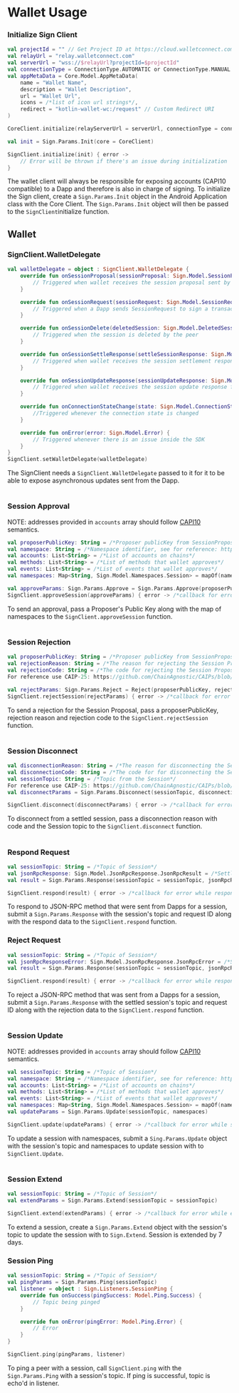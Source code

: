 # Wallet Usage


### **Initialize Sign Client**

```kotlin
val projectId = "" // Get Project ID at https://cloud.walletconnect.com/
val relayUrl = "relay.walletconnect.com"
val serverUrl = "wss://$relayUrl?projectId=$projectId"
val connectionType = ConnectionType.AUTOMATIC or ConnectionType.MANUAL
val appMetaData = Core.Model.AppMetaData(
    name = "Wallet Name",
    description = "Wallet Description",
    url = "Wallet Url",
    icons = /*list of icon url strings*/,
    redirect = "kotlin-wallet-wc:/request" // Custom Redirect URI
)

CoreClient.initialize(relayServerUrl = serverUrl, connectionType = connectionType, application = this, metaData = appMetaData)

val init = Sign.Params.Init(core = CoreClient)

SignClient.initialize(init) { error ->
    // Error will be thrown if there's an issue during initialization
}
```

The wallet client will always be responsible for exposing accounts (CAPI10 compatible) to a Dapp and therefore is also in charge of signing.
To initialize the Sign client, create a `Sign.Params.Init` object in the Android Application class with the Core Client. The `Sign.Params.Init` object will then be passed to the `SignClient`initialize function.

## **Wallet**

### **SignClient.WalletDelegate**

```kotlin
val walletDelegate = object : SignClient.WalletDelegate {
    override fun onSessionProposal(sessionProposal: Sign.Model.SessionProposal) {
        // Triggered when wallet receives the session proposal sent by a Dapp
    }

    override fun onSessionRequest(sessionRequest: Sign.Model.SessionRequest) {
        // Triggered when a Dapp sends SessionRequest to sign a transaction or a message
    }

    override fun onSessionDelete(deletedSession: Sign.Model.DeletedSession) {
        // Triggered when the session is deleted by the peer
    }

    override fun onSessionSettleResponse(settleSessionResponse: Sign.Model.SettledSessionResponse) {
        // Triggered when wallet receives the session settlement response from Dapp
    }

    override fun onSessionUpdateResponse(sessionUpdateResponse: Sign.Model.SessionUpdateResponse) {
        // Triggered when wallet receives the session update response from Dapp
    }

    override fun onConnectionStateChange(state: Sign.Model.ConnectionState) {
        //Triggered whenever the connection state is changed
    }

    override fun onError(error: Sign.Model.Error) {
        // Triggered whenever there is an issue inside the SDK
    }
}
SignClient.setWalletDelegate(walletDelegate)
```

The SignClient needs a `SignClient.WalletDelegate` passed to it for it to be able to expose asynchronous updates sent from the Dapp.

#

### **Session Approval**

NOTE: addresses provided in `accounts` array should follow [CAPI10](https://github.com/ChainAgnostic/CAIPs/blob/master/CAIPs/caip-10.md)
semantics.

```kotlin
val proposerPublicKey: String = /*Proposer publicKey from SessionProposal object*/
val namespace: String = /*Namespace identifier, see for reference: https://github.com/ChainAgnostic/CAIPs/blob/master/CAIPs/caip-2.md#syntax*/
val accounts: List<String> = /*List of accounts on chains*/
val methods: List<String> = /*List of methods that wallet approves*/
val events: List<String> = /*List of events that wallet approves*/
val namespaces: Map<String, Sign.Model.Namespaces.Session> = mapOf(namespace, Sign.Model.Namespaces.Session(accounts, methods, events))

val approveParams: Sign.Params.Approve = Sign.Params.Approve(proposerPublicKey, namespaces)
SignClient.approveSession(approveParams) { error -> /*callback for error while approving a session*/ }
```

To send an approval, pass a Proposer's Public Key along with the map of namespaces to the `SignClient.approveSession` function.

#

### **Session Rejection**

```kotlin
val proposerPublicKey: String = /*Proposer publicKey from SessionProposal object*/
val rejectionReason: String = /*The reason for rejecting the Session Proposal*/
val rejectionCode: String = /*The code for rejecting the Session Proposal*/
For reference use CAIP-25: https://github.com/ChainAgnostic/CAIPs/blob/master/CAIPs/caip-25.md

val rejectParams: Sign.Params.Reject = Reject(proposerPublicKey, rejectionReason, rejectionCode)
SignClient.rejectSession(rejectParams) { error -> /*callback for error while rejecting a session*/ }
```

To send a rejection for the Session Proposal, pass a proposerPublicKey, rejection reason and rejection code to
the `SignClient.rejectSession` function.


#
### **Session Disconnect**

```kotlin
val disconnectionReason: String = /*The reason for disconnecting the Session*/
val disconnectionCode: String = /*The code for for disconnecting the Session*/
val sessionTopic: String = /*Topic from the Session*/
For reference use CAIP-25: https://github.com/ChainAgnostic/CAIPs/blob/master/CAIPs/caip-25.md
val disconnectParams = Sign.Params.Disconnect(sessionTopic, disconnectionReason, disconnectionCode)

SignClient.disconnect(disconnectParams) { error -> /*callback for error while disconnecting a session*/ }
```

To disconnect from a settled session, pass a disconnection reason with code and the Session topic to the `SignClient.disconnect`
function.


#
### **Respond Request**

```kotlin
val sessionTopic: String = /*Topic of Session*/
val jsonRpcResponse: Sign.Model.JsonRpcResponse.JsonRpcResult = /*Settled Session Request ID along with request data*/
val result = Sign.Params.Response(sessionTopic = sessionTopic, jsonRpcResponse = jsonRpcResponse)

SignClient.respond(result) { error -> /*callback for error while responding session request*/ }
```

To respond to JSON-RPC method that were sent from Dapps for a session, submit a `Sign.Params.Response` with the session's topic and request
ID along with the respond data to the `SignClient.respond` function.

### **Reject Request**

```kotlin
val sessionTopic: String = /*Topic of Session*/
val jsonRpcResponseError: Sign.Model.JsonRpcResponse.JsonRpcError = /*Session Request ID along with error code and message*/
val result = Sign.Params.Response(sessionTopic = sessionTopic, jsonRpcResponse = jsonRpcResponseError)

SignClient.respond(result) { error -> /*callback for error while responding session request*/ }
```

To reject a JSON-RPC method that was sent from a Dapps for a session, submit a `Sign.Params.Response` with the settled session's topic and
request ID along with the rejection data to the `SignClient.respond` function.


#
### **Session Update**

NOTE: addresses provided in `accounts` array should follow [CAPI10](https://github.com/ChainAgnostic/CAIPs/blob/master/CAIPs/caip-10.md)
semantics.

```kotlin
val sessionTopic: String = /*Topic of Session*/
val namespace: String = /*Namespace identifier, see for reference: https://github.com/ChainAgnostic/CAIPs/blob/master/CAIPs/caip-2.md#syntax*/
val accounts: List<String> = /*List of accounts on chains*/
val methods: List<String> = /*List of methods that wallet approves*/
val events: List<String> = /*List of events that wallet approves*/
val namespaces: Map<String, Sign.Model.Namespaces.Session> = mapOf(namespace, Sign.Model.Namespaces.Session(accounts, methods, events))
val updateParams = Sign.Params.Update(sessionTopic, namespaces)

SignClient.update(updateParams) { error -> /*callback for error while sending session update*/ }
```

To update a session with namespaces, submit a `Sing.Params.Update` object with the session's topic and namespaces to update session with
to `SignClient.Update`.


#
### **Session Extend**

```kotlin
val sessionTopic: String = /*Topic of Session*/
val extendParams = Sign.Params.Extend(sessionTopic = sessionTopic)

SignClient.extend(extendParams) { error -> /*callback for error while extending a session*/ }
```

To extend a session, create a `Sign.Params.Extend` object with the session's topic to update the session with to `Sign.Extend`. Session is
extended by 7 days.



### **Session Ping**

```kotlin
val sessionTopic: String = /*Topic of Session*/
val pingParams = Sign.Params.Ping(sessionTopic)
val listener = object : Sign.Listeners.SessionPing {
    override fun onSuccess(pingSuccess: Model.Ping.Success) {
        // Topic being pinged
    }

    override fun onError(pingError: Model.Ping.Error) {
        // Error
    }
}

SignClient.ping(pingParams, listener)
```

To ping a peer with a session, call `SignClient.ping` with the `Sign.Params.Ping` with a session's topic. If ping is successful, topic is
echo'd in listener.
